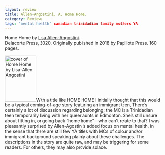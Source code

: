 ```yaml
---
layout: review
title: Allen-Angostini, A. Home Home.
category: Reviews
tags: "mental health" canadian trinidadian family mothers YA
---
```

<span class="title">Home Home</span> by <a href="http://lisaallen-agostini.com/" target="_blank">Lisa Allen-Angostini</a>.<br>
<span class="publisher">Delacorte Press, 2020. Originally published in 2018 by Papillote Press. 160 pages.</span><br><br>
<span class="book1"><img src="https://lisaallen-agostini.com/wp-content/uploads/2020/08/home-home-new-cover.jpg" width="100" height="147" alt="cover of Home Home by Lisa-Allen Angostini"></span>With a title like HOME HOME I initially thought that this would be a typical coming-of-age story featuring an immigrant teen, There’s certainly a lot of discussion regarding belonging; the MC is a Trinidadian teen temporarily living with her queer aunts in Edmonton. She’s still unsure about fitting in, or going back “home home”—who can’t relate to that? I was pleasantly surprised by Allen-Agostini’s added focus on mental health, in the sense that there are still few YA titles with MCs of colour and/or immigrant background speaking plainly about these challenges. The descriptions in the story are quite raw, and may be triggering for some readers. For others, they may also provide solace.
